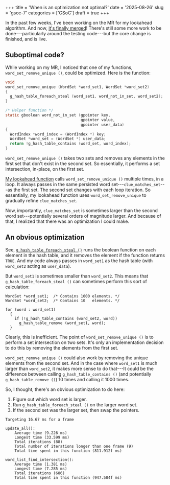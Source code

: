 +++
title      = 'When is an optimization not optimal?'
date       = '2025-08-26'
slug       = 'gsoc-7'
categories = ['GSoC']
draft      = true
+++

In the past few weeks, I've been working on the MR for my lookahead algorithm. And now, [it's finally merged](https://gitlab.gnome.org/jrb/crosswords/-/merge_requests/273)! There's still some more work to be done---particularly around the testing code---but the core change is finished, and is live.


## Suboptimal code?

While working on my MR, I noticed that one of my functions, `word_set_remove_unique ()`, could be optimized. Here is the function:
```c
void
word_set_remove_unique (WordSet *word_set1, WordSet *word_set2)
{
  g_hash_table_foreach_steal (word_set1, word_not_in_set, word_set2);
}

/* Helper function */
static gboolean word_not_in_set (gpointer key,
                                 gpointer value,
                                 gpointer user_data)
{
  WordIndex *word_index = (WordIndex *) key;
  WordSet *word_set = (WordSet *) user_data;
  return !g_hash_table_contains (word_set, word_index);
}
```

`word_set_remove_unique ()` takes two sets and removes any elements in the first set that don't exist in the second set. So essentially, it performs a set intersection, in-place, on the first set.

[My lookahead function](https://gitlab.gnome.org/jrb/crosswords/-/blob/d80c5792235e348348c9438e19b9a6bcdc20966b/src/clue-matches.c#L169) calls `word_set_remove_unique ()` multiple times, in a loop. It always passes in the same persisted word set---`clue_matches_set`---as the first set. The second set changes with each loop iteration. So essentially, my lookahead function uses `word_set_remove_unique` to gradually refine `clue_matches_set`.

Now, importantly, `clue_matches_set` is sometimes larger than the second word set---potentially several orders of magnitude larger. And because of that, I realized that there was an optimization I could make.


## An obvious optimization

See, [`g_hash_table_foreach_steal ()`](https://docs.gtk.org/glib/type_func.HashTable.foreach_steal.html) runs the boolean function on each element in the hash table, and it removes the element if the function returns `TRUE`. And my code always passes in `word_set1` as the hash table (with `word_set2` acting as `user_data`).

But `word_set1` is sometimes smaller than `word_set2`. This means that `g_hash_table_foreach_steal ()` can sometimes  perform this sort of calculation:
```
WordSet *word_set1;  /* Contains 1000 elements. */
WordSet *word_set2;  /* Contains 10   elements. */

for (word : word_set1)
  {
    if (!g_hash_table_contains (word_set2, word))
      g_hash_table_remove (word_set1, word);
  }
```

Clearly, this is inefficient. The point of `word_set_remove_unique ()` is to perform a set intersection on two sets. It's only an implementation decision to do this by removing the elements from the first set.

`word_set_remove_unique ()` could also work by removing the unique elements from the second set. And in the case where `word_set1` is much larger than `word_set2`, it makes more sense to do that---It could be the difference between calling `g_hash_table_contains ()` (and potentially `g_hash_table_remove ()`) 10 times and calling it 1000 times.

So, I thought, there's an obvious optimization to do here:
1. Figure out which word set is larger.
2. Run `g_hash_table_foreach_steal ()` on the larger word set.
3. If the second set was the larger set, then swap the pointers.

<!-- ## Not so obvious? -->

```
Targeting 16.67 ms for a frame

update_all():
	Average time (9.226 ms)
	Longest time (33.599 ms)
	Total iterations (88)
	Total number of iterations longer than one frame (9)
	Total time spent in this function (811.912f ms)

word_list_find_intersection():
	Average time (1.381 ms)
	Longest time (7.285 ms)
	Total iterations (686)
	Total time spent in this function (947.504f ms)
```